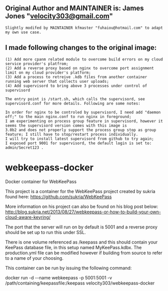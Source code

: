 ## Original Author and MAINTAINER is: James Jones "velocity303@gmail.com"
    Slightly modifed by MAINTAINER kfmaster "fuhaiou@hotmail.com" to adapt my own use case.

## I made following changes to the original image:
    (1) Add more cpanm related module to overcome build errors on my cloud service provider's platfrom;
    (2) Add a reverse proxy based on nginx to overcome port assignment limit on my cloud provider's platform;
    (3) Add a process to retreive .kdb files from another container running web server that collects user uploads;
    (4) Add supervisord to bring above 3 processes under control of supervisord

    The entry point is /start.sh, which calls the supervisord, see supervisord.conf for more details. Following are some notes:

    In order for nginx to be controled by supervisord, I need add "daemon off;" to the main nginx.conf to run nginx in foreground;
    I am experimenting on process group feature in supervisord, however it seems the supervisord version comes with this image is 
    3.0b2 and does not properly support the process group stop as group feature; I still have to stop/restart process individually. 
    I will try to install latest supervisord from github to try again;
    I exposed port 9001 for supervisord, the default login is set to: admin/Secret123 .      

webkeepass-docker
=================

Docker container for WebKeePass

This project is a container for the WebKeePass project created by sukria found here: https://github.com/sukria/WebKeePass

More information on his project can also be found on his blog post below:
http://blog.sukria.net/2013/08/27/webkeepass-or-how-to-build-your-own-cloud-aware-keyring/

The port that the server will run on by default is 5001 and a reverse proxy should be set up to run this under SSL.

There is one volume referenced as /keepass and this should contain your KeePass database file, in this setup named MyKeePass.kdbx. The production.yml file can be modified however if building from source to refer to a name of your choosing.

This container can be run by issuing the following command:

docker run -d --name webkeepass -p 5001:5001 -v /path/containing/keepassfile:/keepass  velocity303/webkeepass-docker


